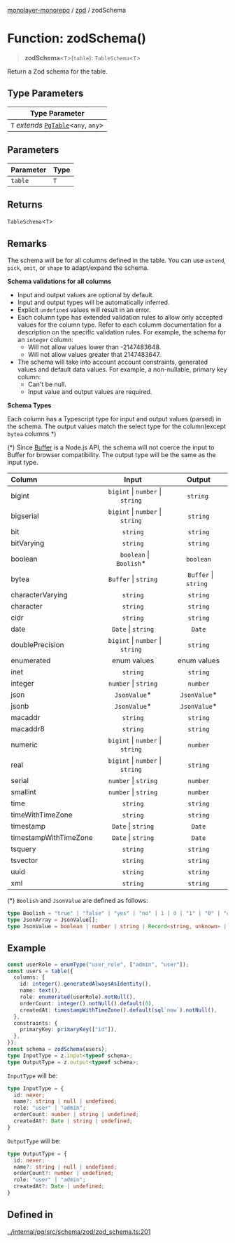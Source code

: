 [monolayer-monorepo](../../index.md) / [zod](../index.md) / zodSchema

# Function: zodSchema()

> **zodSchema**\<`T`\>(`table`): `TableSchema`\<`T`\>

Return a Zod schema for the table.

## Type Parameters

| Type Parameter |
| ------ |
| `T` *extends* [`PgTable`](../../pg/classes/PgTable.md)\<`any`, `any`\> |

## Parameters

| Parameter | Type |
| ------ | ------ |
| `table` | `T` |

## Returns

`TableSchema`\<`T`\>

## Remarks

The schema will be for all columns defined in the table.
You can use `extend`, `pick`, `omit`, or `shape` to adapt/expand the schema.

**Schema validations for all columns**
- Input and output values are optional by default.
- Input and output types will be automatically inferred.
- Explicit `undefined` values will result in an error.
- Each column type has extended validation rules to allow only accepted values for the column type.
Refer to each columm documentation for a description on the specific validation rules.
For example, the schema for an `integer` column:
  - Will not allow values lower than -2147483648.
  - Will not allow values greater that 2147483647.
- The schema will take into account account constraints, generated values and default data values.
For example, a non-nullable, primary key column:
  - Can't be null.
  - Input value and output values are required.

**Schema Types**

Each column has a Typescript type for input and output values (parsed) in the schema.
The output values match the select type for the column(except `bytea` columns *)

(*) Since [Buffer](https://nodejs.org/api/buffer.html) is a Node.js API, the schema will not coerce the input to Buffer for browser compatibility.
The output type will be the same as the input type.

| Column                | Input                                                           | Output|
| :---                  | :----:                                                          | :----:|
| bigint                | &#160;&#160;`bigint` &#124; `number` &#124; `string`&#160;&#160;| &#160;&#160;`string` &#160;&#160;|
| bigserial             | &#160;&#160;`bigint` &#124; `number` &#124; `string`&#160;&#160;| &#160;&#160;`string`&#160;&#160;|
| bit                   | &#160;&#160;`string`&#160;&#160;                                | &#160;&#160;`string`&#160;&#160;|
| bitVarying            | &#160;&#160;`string`&#160;&#160;                                | &#160;&#160;`string`&#160;&#160;|
| boolean               | &#160;&#160;`boolean` &#124; `Boolish`*&#160;&#160;             | &#160;&#160;`boolean`&#160;&#160;|
| bytea                 | &#160;&#160;`Buffer` &#124; `string`&#160;&#160;                | &#160;&#160;`Buffer` &#124; `string`&#160;&#160;|
| characterVarying      | &#160;&#160;`string`&#160;&#160;                                | &#160;&#160;`string`&#160;&#160;|
| character             | &#160;&#160;`string`&#160;&#160;                                | &#160;&#160;`string`&#160;&#160;|
| cidr                  | &#160;&#160;`string`&#160;&#160;                                | &#160;&#160;`string`&#160;&#160;|
| date                  | &#160;&#160;`Date` &#124; `string`&#160;&#160;                  | &#160;&#160;`Date`&#160;&#160;|
| doublePrecision       | &#160;&#160;`bigint` &#124; `number` &#124; `string`&#160;&#160;| &#160;&#160;`string`&#160;&#160;|
| enumerated            | &#160;&#160;enum values&#160;&#160;                             | &#160;&#160;enum values&#160;&#160;|
| inet                  | &#160;&#160;`string`&#160;&#160;                                | &#160;&#160;`string`&#160;&#160;|
| integer               | &#160;&#160;`number` &#124; `string`&#160;&#160;                | &#160;&#160;`number`&#160;&#160;|
| json                  | &#160;&#160;`JsonValue`*&#160;&#160;                            | &#160;&#160;`JsonValue`*&#160;&#160;|
| jsonb                 | &#160;&#160;`JsonValue`*&#160;&#160;                            | &#160;&#160;`JsonValue`*&#160;&#160;|
| macaddr               | &#160;&#160;`string`&#160;&#160;                                | &#160;&#160;`string`&#160;&#160;|
| macaddr8              | &#160;&#160;`string`&#160;&#160;                                | &#160;&#160;`string`&#160;&#160;|
| numeric               | &#160;&#160;`bigint` &#124; `number` &#124; `string`&#160;&#160;| &#160;&#160;`number`&#160;&#160;|
| real                  | &#160;&#160;`bigint` &#124; `number` &#124; `string`&#160;&#160;| &#160;&#160;`string`&#160;&#160;|
| serial                | &#160;&#160;`number` &#124; `string`&#160;&#160;                | &#160;&#160;`number`&#160;&#160;|
| smallint              | &#160;&#160;`number` &#124; `string`&#160;&#160;                | &#160;&#160;`number`&#160;&#160;|
| time                  | &#160;&#160;`string`&#160;&#160;                                | &#160;&#160;`string`&#160;&#160;|
| timeWithTimeZone      | &#160;&#160;`string`&#160;&#160;                                | &#160;&#160;`string`&#160;&#160;|
| timestamp             | &#160;&#160;`Date` &#124; `string`&#160;&#160;                  | &#160;&#160;`Date`&#160;&#160;|
| timestampWithTimeZone | &#160;&#160;`Date` &#124; `string`&#160;&#160;                  | &#160;&#160;`Date`&#160;&#160;|
| tsquery               | &#160;&#160;`string`&#160;&#160;                                | &#160;&#160;`string`&#160;&#160;|
| tsvector              | &#160;&#160;`string`&#160;&#160;                                | &#160;&#160;`string`&#160;&#160;|
| uuid                  | &#160;&#160;`string`&#160;&#160;                                | &#160;&#160;`string`&#160;&#160;|
| xml                   | &#160;&#160;`string`&#160;&#160;                                | &#160;&#160;`string`&#160;&#160;|

(*) `Boolish` and `JsonValue` are defined as follows:
```ts
type Boolish = "true" | "false" | "yes" | "no" | 1 | 0 | "1" | "0" | "on" | "off";
type JsonArray = JsonValue[];
type JsonValue = boolean | number | string | Record<string, unknown> | JsonArray;
```

## Example

```ts
const userRole = enumType("user_role", ["admin", "user"]);
const users = table({
  columns: {
    id: integer().generatedAlwaysAsIdentity(),
    name: text(),
    role: enumerated(userRole).notNull(),
    orderCount: integer().notNull().default(0),
    createdAt: timestampWithTimeZone().default(sql`now`).notNull(),
  },
  constraints: {
    primaryKey: primaryKey(["id"]),
  },
});
const schema = zodSchema(users);
type InputType = z.input<typeof schema>;
type OutputType = z.output<typeof schema>;
```

`InputType` will be:

```ts
type InputType = {
  id: never;
  name?: string | null | undefined;
  role: "user" | "admin";
  orderCount: number | string | undefined;
  createdAt?: Date | string | undefined;
}
```

`OutputType` will be:

```ts
type OutputType = {
  id: never;
  name?: string | null | undefined;
  orderCount?: number | undefined;
  role: "user" | "admin";
  createdAt?: Date | undefined;
}
```

## Defined in

[../internal/pg/src/schema/zod/zod\_schema.ts:201](https://github.com/dunkelbraun/monolayer/blob/6bdf3be3c6969418f99f4a76945aeb545cab66bd/internal/pg/src/schema/zod/zod_schema.ts#L201)
